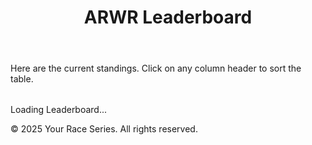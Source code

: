 <html lang="en">
<head>
    <meta charset="UTF-8">
    <meta name="viewport" content="width=device-width, initial-scale=1.0">
    <title>ARWR Leaderboard</title>
    <!-- Loads Tailwind CSS for styling -->
    <script src="https://cdn.tailwindcss.com"></script>
    <!-- Loads PapaParse to read the CSV file -->
    <script src="https://cdnjs.cloudflare.com/ajax/libs/PapaParse/5.4.1/papaparse.min.js"></script>
    <style>
        /* Ensures the Inter font is used */
        body {
            font-family: 'Inter', sans-serif;
        }
        /* Style for the sortable table headers */
        th.sortable {
            cursor: pointer;
            position: relative;
            user-select: none;
        }
        /* Arrows for sorting */
        th.sortable::after {
            content: ' \25B2'; /* Up arrow */
            position: absolute;
            right: 8px;
            opacity: 0.3;
        }
        th.sortable.desc::after {
            content: ' \25BC'; /* Down arrow */
        }
        th.sortable.asc::after {
            opacity: 1;
        }
    </style>
    <link rel="preconnect" href="https://fonts.googleapis.com">
    <link rel="preconnect" href="https://fonts.gstatic.com" crossorigin>
    <link href="https://fonts.googleapis.com/css2?family=Inter:wght@400;600;700&display=swap" rel="stylesheet">
</head>
<body class="bg-gray-100 p-4 md:p-8">
    <!-- 
      FIX 1: Removed 'max-w-7xl' to make the container wider.
      I also adjusted the margin 'md:m-8' to give it some space on large screens.
    -->
    <div class="w-full mx-auto bg-white rounded-lg shadow-xl overflow-hidden md:m-8">
        <!-- 
          FIX 2 (Color): Changed header from 'bg-gray-800' to 'bg-red-700' 
          to match your screenshot.
        -->
        <header class="bg-red-700 text-white p-6">
            <h1 class="text-2xl md:text-3xl font-bold">ARWR Leaderboard</h1>
        </header>        
        <main class="p-4 md:p-6">
            <p class="text-gray-700 mb-6">
                Here are the current standings. Click on any column header to sort the table.
            </p>
            <!-- 
              DYNAMIC TABLE CONTAINER
              This div will hold the table generated from the CSV file.
            -->
            <div id="table-container" class="w-full overflow-x-auto rounded-lg border border-gray-300">
                <table id="Leaderboard-table" class="w-full min-w-[1000px] text-left text-sm">
                    <!-- 
                      FIX 3 (Color): Changed table header from 'bg-gray-100' to 'bg-blue-100'
                      and adjusted text color.
                    -->
                    <thead class="bg-blue-100 text-blue-900 uppercase tracking-wider">
                    </thead>
                    <!-- Table body will be generated by JavaScript -->
                    <tbody class="divide-y divide-gray-200">
                    </tbody>
                </table>
            </div>
            <div id="loading-message" class="text-center p-8 text-gray-500">
                Loading Leaderboard...
            </div>
        </main>        
        <!-- FIX 4 (Color): Changed footer to 'bg-gray-100' to match body -->
        <footer class="p-6 bg-gray-100 border-t border-gray-200">
            <p class="text-center text-gray-500 text-sm">
                &copy; 2025 Your Race Series. All rights reserved.
            </alert>
        </footer>
    </div>
    <script>
        document.addEventListener("DOMContentLoaded", () => {
            const tableElement = document.getElementById("Leaderboard-table");
            const thead = tableElement.querySelector("thead");
            const tbody = tableElement.querySelector("tbody");
            const loadingMessage = document.getElementById("loading-message");
            let tableData = []; // To store the parsed data
            let sortColumn = 0; // Default sort column (Rank)
            let sortDirection = 'asc'; // Default sort direction
            /**
             * Fetches and parses the CSV file
             */
            async function loadLeaderboard() {
                try {
                    // Use fetch() to manually get the file.
                    // This resolves relative paths correctly even in blob/iframe contexts.
                    const response = await fetch("Leaderboard.csv");                    
                    if (!response.ok) {
                        // Handle file not found or other HTTP errors
                        throw new Error(`HTTP error! status: ${response.status}. Make sure 'Leaderboard.csv' is in the same folder as index.html.`);
                    }
                    // Get the raw text from the file
                    const csvText = await response.text();
                    // Now parse the text content using PapaParse
                    Papa.parse(csvText, {
                        // download: true, // REMOVED: We are passing text directly, not a URL
                        header: true,
                        skipEmptyLines: true,
                        complete: (results) => {
                            if (results.data && results.data.length > 0) {
                                tableData = results.data;
                                buildTable();
                                loadingMessage.style.display = 'none';
                                tableElement.style.display = 'table';
                            } else {
                                loadingMessage.textContent = "Could not parse Leaderboard.csv. Is the file empty or formatted incorrectly?";
                                console.error("PapaParse errors:", results.errors);
                            }
                        },
                        error: (err) => {
                            // This error is now for parsing errors
                            loadingMessage.textContent = "Error parsing CSV data.";
                            console.error("PapaParse parsing error:", err);
                        }
                    });
                } catch (err) {
                    // This error is for fetching errors (e.g., 404 Not Found)
                    loadingMessage.textContent = "Error fetching Leaderboard.csv. File not found.";
                    console.error("Error fetching CSV:", err);
                }
            }
            /**
             * Builds the table header and body
             */
            function buildTable() {
                // Clear existing table content
                thead.innerHTML = "";
                tbody.innerHTML = "";
                // 1. Build Header
                const headers = Object.keys(tableData[0]);
                const headerRow = document.createElement("tr");
                headers.forEach((header, index) => {
                    const th = document.createElement("th");
                    th.textContent = header;
                    th.className = "p-4 font-semibold sortable";
                    th.dataset.colIndex = index;
                    // Add sorting class
                    if (index === sortColumn) {
                        th.classList.add(sortDirection);
                    }
                    // FIX 5 (Color): Add special styling for specific headers
                    if (header.toLowerCase() === 'total') {
                        th.classList.add("bg-purple-100", "text-purple-900");
                    } else if (header.toLowerCase() === 'arr') {
                        th.classList.add("bg-cyan-100", "text-cyan-900");
                    }
                    // Add click event for sorting
                    th.addEventListener("click", () => handleSort(index));
                    headerRow.appendChild(th);
                });
                thead.appendChild(headerRow);
                // 2. Build Body
                // FIX 6 (Color): Added 'rowIndex' to add alternating row colors
                tableData.forEach((row, rowIndex) => {
                    const tr = document.createElement("tr");
                    tr.className = "hover:bg-gray-50";
                    // Add alternating row color
                    if (rowIndex % 2 !== 0) {
                        tr.classList.add("bg-blue-50"); // Light blue for odd rows
                    }                    
                    // FIX 7 (Color): Added 'headerIndex' to style specific columns
                    headers.forEach((header, headerIndex) => {
                        const td = document.createElement("td");
                        td.textContent = row[header];
                        td.className = "p-4";
                        // Add special styling based on header name
                        if (header.toLowerCase() === '#' || header.toLowerCase() === 'rank') {
                            td.classList.add("font-bold", "text-gray-900");
                        } else if (header.toLowerCase() === 'total') {
                            td.classList.add("font-bold", "text-purple-800", "bg-purple-50");
                        } else if (header.toLowerCase() === 'arr') {
                            td.classList.add("font-semibold", "text-cyan-800", "bg-cyan-50");
                        }
                        tr.appendChild(td);
                    });
                    tbody.appendChild(tr);
                });
            }
            /**
             * Handles the logic for sorting the table
             */
            function handleSort(columnIndex) {
                // Toggle direction if clicking the same column
                if (columnIndex === sortColumn) {
                    sortDirection = sortDirection === 'asc' ? 'desc' : 'asc';
                } else {
                    sortColumn = columnIndex;
                    sortDirection = 'asc';
                }
                const headerKey = Object.keys(tableData[0])[sortColumn];
                // Sort the data
                tableData.sort((a, b) => {
                    const valA = a[headerKey];
                    const valB = b[headerKey];
                    // Try to sort as numbers first
                    const numA = parseFloat(valA);
                    const numB = parseFloat(valB);
                    let comparison = 0;
                    if (!isNaN(numA) && !isNaN(numB)) {
                        comparison = numA - numB; // Number comparison
                    } else {
                        // Fallback to string comparison
                        comparison = String(valA).localeCompare(String(valB));
                    }
                    return sortDirection === 'asc' ? comparison : -comparison;
                });
                // Re-build the table with sorted data
                buildTable();
            }
            // Initial load
            tableElement.style.display = 'none'; // Hide table until data is loaded
            loadLeaderboard();
        });
    </script>
</body>
</html>
